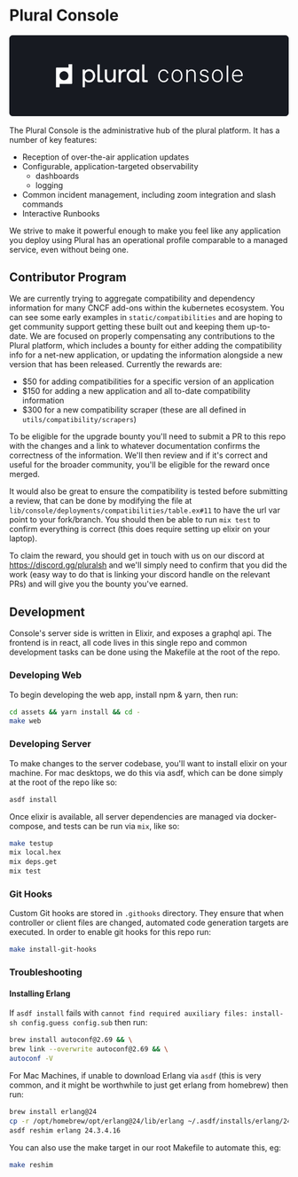 # Plural Console

![Console](assets/public/PluralConsole-background.png)

The Plural Console is the administrative hub of the plural platform.  It has a number of key features:

* Reception of over-the-air application updates
* Configurable, application-targeted observability
  - dashboards
  - logging
* Common incident management, including zoom integration and slash commands
* Interactive Runbooks

We strive to make it powerful enough to make you feel like any application you deploy using Plural has an operational profile comparable to a managed service, even without being one.

## Contributor Program

We are currently trying to aggregate compatibility and dependency information for many CNCF add-ons within the kubernetes ecosystem.  You can see some early examples in `static/compatibilities` and are hoping to get community support getting these built out and keeping them up-to-date.  We are focused on properly compensating any contributions to the Plural platform, which includes a bounty for either adding the compatibility info for a net-new application, or updating the information alongside a new version that has been released.  Currently the rewards are:

* $50 for adding compatibilities for a specific version of an application
* $150 for adding a new application and all to-date compatibility information
* $300 for a new compatibility scraper (these are all defined in `utils/compatibility/scrapers`)

To be eligible for the upgrade bounty you'll need to submit a PR to this repo with the changes and a link to whatever documentation confirms the correctness of the information.  We'll then review and if it's correct and useful for the broader community, you'll be eligible for the reward once merged.

It would also be great to ensure the compatibility is tested before submitting a review, that can be done by modifying the file at `lib/console/deployments/compatibilities/table.ex#11` to have the url var point to your fork/branch.  You should then be able to run `mix test` to confirm everything is correct (this does require setting up elixir on your laptop).

To claim the reward, you should get in touch with us on our discord at https://discord.gg/pluralsh and we'll simply need to confirm that you did the work (easy way to do that is linking your discord handle on the relevant PRs) and will give you the bounty you've earned.

## Development

Console's server side is written in Elixir, and exposes a graphql api. The frontend is in react, all code lives in this single repo and common development tasks can be done using the Makefile at the root of the repo.


### Developing Web
To begin developing the web app, install npm & yarn, then run:

```sh
cd assets && yarn install && cd -
make web
```

### Developing Server
To make changes to the server codebase, you'll want to install elixir on your machine.  For mac desktops, we do this via asdf, which can be done simply at the root of the repo like so:

```sh
asdf install
```

Once elixir is available, all server dependencies are managed via docker-compose, and tests can be run via `mix`, like so:

```sh
make testup
mix local.hex
mix deps.get
mix test
```

### Git Hooks
Custom Git hooks are stored in `.githooks` directory. They ensure that when controller or client files are changed, automated code generation targets are executed. In order to enable git hooks for this repo run:
```sh
make install-git-hooks
```

### Troubleshooting
#### Installing Erlang 
If `asdf install` fails with `cannot find required auxiliary files: install-sh config.guess config.sub` then run:

```sh
brew install autoconf@2.69 && \
brew link --overwrite autoconf@2.69 && \
autoconf -V
```

For Mac Machines, if unable to download Erlang via `asdf` (this is very common, and it might be worthwhile to just get erlang from homebrew) then run:

```sh
brew install erlang@24
cp -r /opt/homebrew/opt/erlang@24/lib/erlang ~/.asdf/installs/erlang/24.3.4.16 # this exact version will drift a lot, as long as its erlang 24 it's good
asdf reshim erlang 24.3.4.16
```

You can also use the make target in our root Makefile to automate this, eg:

```sh
make reshim
```
